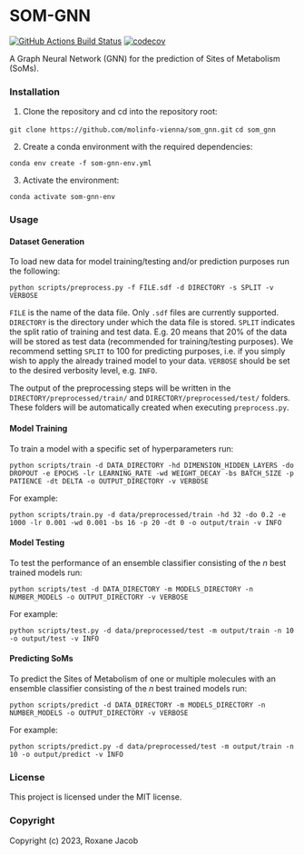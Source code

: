 SOM-GNN
==============================
[//]: # (Badges)
[![GitHub Actions Build Status](https://github.com/REPLACE_WITH_OWNER_ACCOUNT/som_gnn/workflows/CI/badge.svg)](https://github.com/REPLACE_WITH_OWNER_ACCOUNT/som_gnn/actions?query=workflow%3ACI)
[![codecov](https://codecov.io/gh/REPLACE_WITH_OWNER_ACCOUNT/SOM_GNN/branch/main/graph/badge.svg)](https://codecov.io/gh/REPLACE_WITH_OWNER_ACCOUNT/SOM_GNN/branch/main)


A Graph Neural Network (GNN) for the prediction of Sites of Metabolism (SoMs).

### Installation

1. Clone the repository and cd into the repository root:

```git clone https://github.com/molinfo-vienna/som_gnn.git```
```cd som_gnn```

2. Create a conda environment with the required dependencies:

```conda env create -f som-gnn-env.yml```

3. Activate the environment:

```conda activate som-gnn-env```

### Usage

#### Dataset Generation

To load new data for model training/testing and/or prediction purposes run the following:

```python scripts/preprocess.py -f FILE.sdf -d DIRECTORY -s SPLIT -v VERBOSE```

```FILE``` is the name of the data file. Only ```.sdf``` files are currently supported.
```DIRECTORY``` is the directory under which the data file is stored.
```SPLIT``` indicates the split ratio of training and test data. E.g. 20 means that 20% of the data will be stored as test data (recommended for training/testing purposes). We recommend setting ```SPLIT``` to 100 for predicting purposes, i.e. if you simply wish to apply the already trained model to your data.
```VERBOSE``` should be set to the desired verbosity level, e.g. ```INFO```.

The output of the preprocessing steps will be written in the ```DIRECTORY/preprocessed/train/``` and ```DIRECTORY/preprocessed/test/``` folders. These folders will be automatically created when executing ```preprocess.py```.

#### Model Training

To train a model with a specific set of hyperparameters run:

```python scripts/train -d DATA_DIRECTORY -hd DIMENSION_HIDDEN_LAYERS -do DROPOUT -e EPOCHS -lr LEARNING_RATE -wd WEIGHT_DECAY -bs BATCH_SIZE -p PATIENCE -dt DELTA -o OUTPUT_DIRECTORY -v VERBOSE```

For example:

```python scripts/train.py -d data/preprocessed/train -hd 32 -do 0.2 -e 1000 -lr 0.001 -wd 0.001 -bs 16 -p 20 -dt 0 -o output/train -v INFO```

#### Model Testing

To test the performance of an ensemble classifier consisting of the *n* best trained models run:

```python scripts/test -d DATA_DIRECTORY -m MODELS_DIRECTORY -n NUMBER_MODELS -o OUTPUT_DIRECTORY -v VERBOSE```

For example:

```python scripts/test.py -d data/preprocessed/test -m output/train -n 10 -o output/test -v INFO```

#### Predicting SoMs

To predict the Sites of Metabolism of one or multiple molecules with an ensemble classifier consisting of the *n* best trained models run:

```python scripts/predict -d DATA_DIRECTORY -m MODELS_DIRECTORY -n NUMBER_MODELS -o OUTPUT_DIRECTORY -v VERBOSE```

For example:

```python scripts/predict.py -d data/preprocessed/test -m output/train -n 10 -o output/predict -v INFO```

### License

This project is licensed under the MIT license.

### Copyright

Copyright (c) 2023, Roxane Jacob